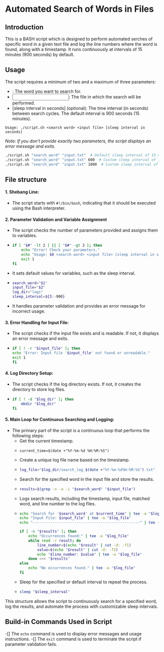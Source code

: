 # Automated Search of Words in Files

## Introduction
This is a BASH script which is designed to perform automated serches of specific word in a given text file and log the line numbers where the word is found, along with a timestamp. It runs continuously at intervals of 15 minutes (900 seconds) by default.

## Usage
The script requires a minimum of two and a maximum of three parameters:
- <search word>: The word you want to search for.
- <input file>: The file in which the search will be performed.
- [sleep interval in seconds] (optional): The time interval (in seconds) between search cycles. The default interval is 900 seconds (15 minutes).
```
Usage: ./script.sh <search word> <input file> [sleep interval in seconds]
```
_Note: If you don't provide exactly two parameters, the script displays an error message and exits._
```bash
./script.sh "search_word" "input.txt"  # Default sleep interval of 15 minutes
./script.sh "search_word" "input.txt" 600  # Custom sleep interval of 10 minutes
./script.sh "search_word" "input.txt" 1800  # Custom sleep interval of 30 minutes
```

## File structure
#### 1. Shebang Line:
  - The script starts with `#!/bin/bash`, indicating that it should be executed using the Bash interpreter.
#### 2. Parameter Validation and Variable Assignment
  - The script checks the number of parameters provided and assigns them to variables.
  - ```bash
    if [ "$#" -lt 2 ] || [ "$#" -gt 3 ]; then
        echo "Error! Check your parameters."
        echo "Usage: $0 <search word> <input file> [sleep interval in seconds]"
        exit 1
    fi
    ```
  - It sets default values for variables, such as the sleep interval.
  - ```bash
    search_word="$1"
    input_file="$2"
    log_dir="logs"
    sleep_interval=${3:-900}
    ```
  - It handles parameter validation and provides an error message for incorrect usage.

#### 3. Error Handling for Input File:
  - The script checks if the input file exists and is readable. If not, it displays an error message and exits.
  - ```bash
    if [ ! -r "$input_file" ]; then
    echo "Error: Input file '$input_file' not found or unreadable."
    exit 1
    fi
    ```

#### 4. Log Directory Setup:
  - The script checks if the log directory exists. If not, it creates the directory to store log files.
  - ```bash
    if [ ! -d "$log_dir" ]; then
        mkdir "$log_dir"
    fi
    ```

#### 5. Main Loop for Continuous Searching and Logging:
  - The primary part of the script is a continuous loop that performs the following steps:
    - Get the current timestamp.
    - ```
      current_time=$(date +"%Y-%m-%d %H:%M:%S")
      ```
    - Create a unique log file name based on the timestamp.
    - ```bash
      log_file="$log_dir/search_log_$(date +"%Y-%m-%d%H:%M:%S").txt"
      ```
    - Search for the specified word in the input file and store the results.
    - ```bash
      results=$(grep -n -o -i "$search_word" "$input_file")
      ```
    - Logs search results, including the timestamp, input file, matched word, and line number to the log files.
    - ```bash
      echo "Search for '$search_word' at $current_time" | tee -a "$log_file"
      echo "Input File: $input_file" | tee -a "$log_file"
      echo "-------------------------------------------------" | tee -a "$log_file"

      if [ -n "$results" ]; then
          echo "Occurrences found:" | tee -a "$log_file"
          while read -r result; do
              line_number=$(echo "$result" | cut -d: -f1)
              value=$(echo "$result" | cut -d: -f2)
              echo "$line_number: $value" | tee -a "$log_file"
          done <<< "$results"
      else
          echo "No occurrences found." | tee -a "$log_file"
      fi
      ```
    - Sleep for the specified or default interval to repeat the process.
    - ```bash
      sleep "$sleep_interval"
      ```

This structure allows the script to continuously search for a specified word, log the results, and automate the process with customizable sleep intervals.

## Build-in Commands Used in Script
-[] The `echo` command is used to display error messages and usage instructions.
-[] The `exit` command is used to terminate the script if parameter validation fails.
